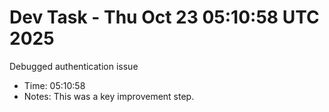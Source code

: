 # Dev Task - Thu Oct 23 05:10:58 UTC 2025
Debugged authentication issue
- Time: 05:10:58
- Notes: This was a key improvement step.
